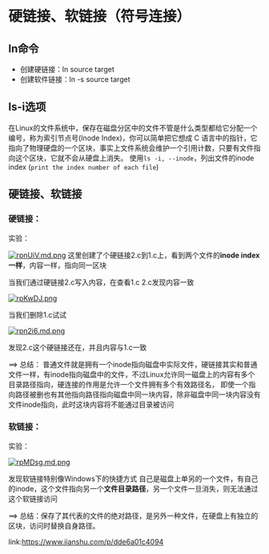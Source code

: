 # 硬链接、软链接（符号连接）
## ln命令
* 创建硬链接：ln source target
* 创建软件链接：ln -s source target

## ls-i选项
在Linux的文件系统中，保存在磁盘分区中的文件不管是什么类型都给它分配一个编号，称为索引节点号(Inode Index)，你可以简单把它想成 C 语言中的指针，它指向了物理硬盘的一个区块，事实上文件系统会维护一个引用计数，只要有文件指向这个区块，它就不会从硬盘上消失。
使用`ls -i, --inode`，列出文件的inode index
(`print the index number of each file`)

## 硬链接、软链接

### 硬链接：
实验：

[![rpnUiV.md.png](https://s3.ax1x.com/2020/12/08/rpnUiV.md.png)](https://imgchr.com/i/rpnUiV)
这里创建了个硬链接2.c到1.c上，看到两个文件的**inode index一样**，内容一样，指向同一区块

当我们通过硬链接2.c写入内容，在查看1.c 2.c发现内容一致

[![rpKwDJ.png](https://s3.ax1x.com/2020/12/08/rpKwDJ.png)](https://imgchr.com/i/rpKwDJ)

当我们删除1.c试试

[![rpn2i6.md.png](https://s3.ax1x.com/2020/12/08/rpn2i6.md.png)](https://imgchr.com/i/rpn2i6)

发现2.c这个硬链接还在，并且内容与1.c一致

==>
总结：
普通文件就是拥有一个inode指向磁盘中实际文件，硬链接其实和普通文件一样，有inode指向磁盘中的文件，不过Linux允许同一磁盘上的内容有多个目录路径指向，硬连接的作用是允许一个文件拥有多个有效路径名，
即使一个指向路径被删也有其他指向路径指向磁盘中同一块内容，除非磁盘中同一块内容没有文件inode指向，此时这块内容将不能通过目录被访问

### 软链接：
实验：

[![rpMDsg.md.png](https://s3.ax1x.com/2020/12/08/rpMDsg.md.png)](https://imgchr.com/i/rpMDsg)

发现软链接特别像Windows下的快捷方式
自己是磁盘上单另的一个文件，有自己的inode，这个文件指向另一个**文件目录路径**，另一个文件一旦消失，则无法通过这个软链接访问


==>
总结：保存了其代表的文件的绝对路径，是另外一种文件，在硬盘上有独立的区块，访问时替换自身路径。


link:https://www.jianshu.com/p/dde6a01c4094